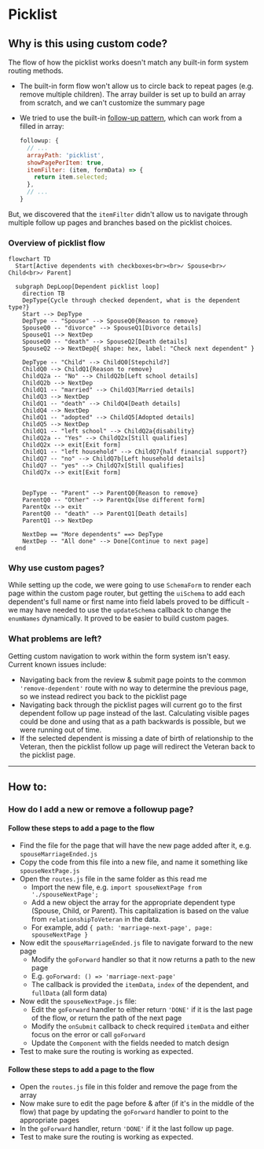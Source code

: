 # Picklist

## Why is this using custom code?

The flow of how the picklist works doesn't match any built-in form system routing methods.

- The built-in form flow won't allow us to circle back to repeat pages (e.g. remove multiple children). The array builder is set up to build an array from scratch, and we can't customize the summary page
- We tried to use the built-in [follow-up pattern](https://github.com/department-of-veterans-affairs/vets-website/blob/68ddb36604f19b0f23848a25eb724a605ecd2c15/src/applications/disability-benefits/all-claims/config/form.js#L364-L381), which can work from a filled in array:

  ```js
  followup: {
    // ...
    arrayPath: 'picklist',
    showPagePerItem: true,
    itemFilter: (item, formData) => {
      return item.selected;
    },
    // ...
  }
  ```

But, we discovered that the `itemFilter` didn't allow us to navigate through multiple follow up pages and branches based on the picklist choices.

### Overview of picklist flow

```mermaid
flowchart TD
  Start[Active dependents with checkboxes<br><br>✓ Spouse<br>✓ Child<br>✓ Parent]

  subgraph DepLoop[Dependent picklist loop]
    direction TB
    DepType{Cycle through checked dependent, what is the dependent type?}
    Start --> DepType
    DepType -- "Spouse" --> SpouseQ0{Reason to remove}
    SpouseQ0 -- "divorce" --> SpouseQ1[Divorce details]
    SpouseQ1 --> NextDep
    SpouseQ0 -- "death" --> SpouseQ2[Death details]
    SpouseQ2 --> NextDep@{ shape: hex, label: "Check next dependent" }

    DepType -- "Child" --> ChildQ0[Stepchild?]
    ChildQ0 --> ChildQ1{Reason to remove}
    ChildQ2a -- "No" --> ChildQ2b[Left school details]
    ChildQ2b --> NextDep
    ChildQ1 -- "married" --> ChildQ3[Married details]
    ChildQ3 --> NextDep
    ChildQ1 -- "death" --> ChildQ4[Death details]
    ChildQ4 --> NextDep
    ChildQ1 -- "adopted" --> ChildQ5[Adopted details]
    ChildQ5 --> NextDep
    ChildQ1 -- "left school" --> ChildQ2a{disability}
    ChildQ2a -- "Yes" --> ChildQ2x[Still qualifies]
    ChildQ2x --> exit[Exit form]
    ChildQ1 -- "left household" --> ChildQ7{half financial support?}
    ChildQ7 -- "no" --> ChildQ7b[Left household details]
    ChildQ7 -- "yes" --> ChildQ7x[Still qualifies]
    ChildQ7x --> exit[Exit form]


    DepType -- "Parent" --> ParentQ0{Reason to remove}
    ParentQ0 -- "Other" --> ParentQx[Use different form]
    ParentQx --> exit
    ParentQ0 -- "death" --> ParentQ1[Death details]
    ParentQ1 --> NextDep

    NextDep == "More dependents" ==> DepType
    NextDep -- "All done" --> Done[Continue to next page]
  end
```

### Why use custom pages?

While setting up the code, we were going to use `SchemaForm` to render each page within the custom page router, but getting the `uiSchema` to add each dependent's full name or first name into field labels proved to be difficult - we may have needed to use the `updateSchema` callback to change the `enumNames` dynamically. It proved to be easier to build custom pages.

### What problems are left?

Getting custom navigation to work within the form system isn't easy. Current known issues include:

- Navigating back from the review & submit page points to the common `'remove-dependent'` route with no way to determine the previous page, so we instead redirect you back to the picklist page
- Navigating back through the picklist pages will current go to the first dependent follow up page instead of the last. Calculating visible pages could be done and using that as a path backwards is possible, but we were running out of time.
- If the selected dependent is missing a date of birth of relationship to the Veteran, then the picklist follow up page will redirect the Veteran back to the picklist page.

---

## How to:


### How do I add a new or remove a followup page?

#### Follow these steps to add a page to the flow

- Find the file for the page that will have the new page added after it, e.g. `spouseMarriageEnded.js`
- Copy the code from this file into a new file, and name it something like `spouseNextPage.js`
- Open the `routes.js` file in the same folder as this read me
  - Import the new file, e.g. `import spouseNextPage from './spouseNextPage';`
  - Add a new object the array for the appropriate dependent type (Spouse, Child, or Parent). This capitalization is based on the value from `relationshipToVeteran` in the data.
  - For example, add `{ path: 'marriage-next-page', page: spouseNextPage }`
- Now edit the `spouseMarriageEnded.js` file to navigate forward to the new page
  - Modify the `goForward` handler so that it now returns a path to the new page
  - E.g. `goForward: () => 'marriage-next-page'`
  - The callback is provided the `itemData`, `index` of the dependent, and `fullData` (all form data)
- Now edit the `spouseNextPage.js` file:
  - Edit the `goForward` handler to either return `'DONE'` if it is the last page of the flow, or return the path of the next page
  - Modify the `onSubmit` callback to check required `itemData` and either focus on the error or call `goForward`
  - Update the `Component` with the fields needed to match design
- Test to make sure the routing is working as expected.

#### Follow these steps to add a page to the flow

- Open the `routes.js` file in this folder and remove the page from the array
- Now make sure to edit the page before & after (if it's in the middle of the flow) that page by updating the `goForward` handler to point to the appropriate pages
- In the `goForward` handler, return `'DONE'` if it the last follow up page.
- Test to make sure the routing is working as expected.
